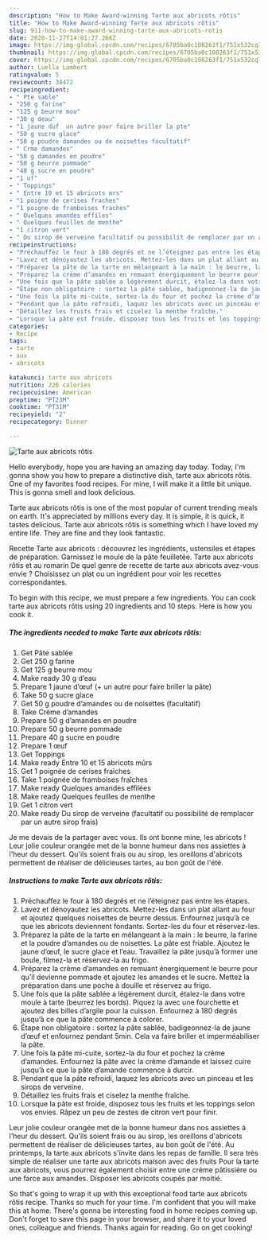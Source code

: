 ```yaml
---
description: "How to Make Award-winning Tarte aux abricots rôtis"
title: "How to Make Award-winning Tarte aux abricots rôtis"
slug: 911-how-to-make-award-winning-tarte-aux-abricots-rotis
date: 2020-11-27T14:01:27.266Z
image: https://img-global.cpcdn.com/recipes/6705ba0c108263f1/751x532cq70/tarte-aux-abricots-rotis-photo-principale-de-la-recette.jpg
thumbnail: https://img-global.cpcdn.com/recipes/6705ba0c108263f1/751x532cq70/tarte-aux-abricots-rotis-photo-principale-de-la-recette.jpg
cover: https://img-global.cpcdn.com/recipes/6705ba0c108263f1/751x532cq70/tarte-aux-abricots-rotis-photo-principale-de-la-recette.jpg
author: Luella Lambert
ratingvalue: 5
reviewcount: 38472
recipeingredient:
- " Pte sable"
- "250 g farine"
- "125 g beurre mou"
- "30 g deau"
- "1 jaune duf  un autre pour faire briller la pte"
- "50 g sucre glace"
- "50 g poudre damandes ou de noisettes facultatif"
- " Crme damandes"
- "50 g damandes en poudre"
- "50 g beurre pommade"
- "40 g sucre en poudre"
- "1 uf"
- " Toppings"
- " Entre 10 et 15 abricots mrs"
- "1 poigne de cerises fraches"
- "1 poigne de framboises fraches"
- " Quelques amandes effiles"
- " Quelques feuilles de menthe"
- "1 citron vert"
- " Du sirop de verveine facultatif ou possibilit de remplacer par un autre sirop frais"
recipeinstructions:
- "Préchauffez le four à 180 degrés et ne l’éteignez pas entre les étapes."
- "Lavez et dénoyautez les abricots. Mettez-les dans un plat allant au four et ajoutez quelques noisettes de beurre dessus. Enfournez jusqu’à ce que les abricots deviennent fondants. Sortez-les du four et réservez-les."
- "Préparez la pâte de la tarte en mélangeant à la main : le beurre, la farine et la poudre d’amandes ou de noisettes. La pâte est friable. Ajoutez le jaune d’œuf, le sucre glace et l’eau. Travaillez la pâte jusqu’à former une boule, filmez-la et réservez-la au frigo."
- "Préparez la crème d’amandes en remuant énergiquement le beurre pour qu’il devienne pommade et ajoutez les amandes et le sucre. Mettez la préparation dans une poche à douille et réservez au frigo."
- "Une fois que la pâte sablée a légèrement durcit, étalez-la dans votre moule à tarte (beurrez les bords). Piquez la avec une fourchette et ajoutez des billes d’argile pour la cuisson. Enfournez à 180 degrés jusqu’à ce que la pâte commence à colorer."
- "Étape non obligatoire : sortez la pâte sablée, badigeonnez-la de jaune d’œuf et enfournez pendant 5min. Cela va faire briller et imperméabiliser la pâte."
- "Une fois la pâte mi-cuite, sortez-la du four et pochez la crème d’amandes. Enfournez la pâte avec la crème d’amande et laissez cuire jusqu’à ce que la pâte d’amande commence à durcir."
- "Pendant que la pâte refroidi, laquez les abricots avec un pinceau et les sirops de verveine."
- "Détaillez les fruits frais et ciselez la menthe fraîche."
- "Lorsque la pâte est froide, disposez tous les fruits et les toppings selon vos envies. Râpez un peu de zestes de citron vert pour finir."
categories:
- Recipe
tags:
- tarte
- aux
- abricots

katakunci: tarte aux abricots 
nutrition: 226 calories
recipecuisine: American
preptime: "PT23M"
cooktime: "PT31M"
recipeyield: "2"
recipecategory: Dinner

---
```



![Tarte aux abricots rôtis](https://img-global.cpcdn.com/recipes/6705ba0c108263f1/751x532cq70/tarte-aux-abricots-rotis-photo-principale-de-la-recette.jpg)

Hello everybody, hope you are having an amazing day today. Today, I'm gonna show you how to prepare a distinctive dish, tarte aux abricots rôtis. One of my favorites food recipes. For mine, I will make it a little bit unique. This is gonna smell and look delicious.

Tarte aux abricots rôtis is one of the most popular of current trending meals on earth. It's appreciated by millions every day. It is simple, it is quick, it tastes delicious. Tarte aux abricots rôtis is something which I have loved my entire life. They are fine and they look fantastic.

Recette Tarte aux abricots : découvrez les ingrédients, ustensiles et étapes de préparation. Garnissez le moule de la pâte feuilletée. Tarte aux abricots rôtis et au romarin De quel genre de recette de tarte aux abricots avez-vous envie ? Choisissez un plat ou un ingrédient pour voir les recettes correspondantes.


To begin with this recipe, we must prepare a few ingredients. You can cook tarte aux abricots rôtis using 20 ingredients and 10 steps. Here is how you cook it.

<!--inarticleads1-->

##### The ingredients needed to make Tarte aux abricots rôtis:

1. Get  Pâte sablée
1. Get 250 g farine
1. Get 125 g beurre mou
1. Make ready 30 g d’eau
1. Prepare 1 jaune d’œuf (+ un autre pour faire briller la pâte)
1. Take 50 g sucre glace
1. Get 50 g poudre d’amandes ou de noisettes (facultatif)
1. Take  Crème d’amandes
1. Prepare 50 g d’amandes en poudre
1. Prepare 50 g beurre pommade
1. Prepare 40 g sucre en poudre
1. Prepare 1 œuf
1. Get  Toppings
1. Make ready  Entre 10 et 15 abricots mûrs
1. Get 1 poignée de cerises fraîches
1. Take 1 poignée de framboises fraîches
1. Make ready  Quelques amandes effilées
1. Make ready  Quelques feuilles de menthe
1. Get 1 citron vert
1. Make ready  Du sirop de verveine (facultatif ou possibilité de remplacer par un autre sirop frais)


Je me devais de la partager avec vous. Ils ont bonne mine, les abricots ! Leur jolie couleur orangée met de la bonne humeur dans nos assiettes à l&#39;heur du dessert. Qu&#39;ils soient frais ou au sirop, les oreillons d&#39;abricots permettent de réaliser de délicieuses tartes, au bon goût de l&#39;été. 

<!--inarticleads2-->

##### Instructions to make Tarte aux abricots rôtis:

1. Préchauffez le four à 180 degrés et ne l’éteignez pas entre les étapes.
1. Lavez et dénoyautez les abricots. Mettez-les dans un plat allant au four et ajoutez quelques noisettes de beurre dessus. Enfournez jusqu’à ce que les abricots deviennent fondants. Sortez-les du four et réservez-les.
1. Préparez la pâte de la tarte en mélangeant à la main : le beurre, la farine et la poudre d’amandes ou de noisettes. La pâte est friable. Ajoutez le jaune d’œuf, le sucre glace et l’eau. Travaillez la pâte jusqu’à former une boule, filmez-la et réservez-la au frigo.
1. Préparez la crème d’amandes en remuant énergiquement le beurre pour qu’il devienne pommade et ajoutez les amandes et le sucre. Mettez la préparation dans une poche à douille et réservez au frigo.
1. Une fois que la pâte sablée a légèrement durcit, étalez-la dans votre moule à tarte (beurrez les bords). Piquez la avec une fourchette et ajoutez des billes d’argile pour la cuisson. Enfournez à 180 degrés jusqu’à ce que la pâte commence à colorer.
1. Étape non obligatoire : sortez la pâte sablée, badigeonnez-la de jaune d’œuf et enfournez pendant 5min. Cela va faire briller et imperméabiliser la pâte.
1. Une fois la pâte mi-cuite, sortez-la du four et pochez la crème d’amandes. Enfournez la pâte avec la crème d’amande et laissez cuire jusqu’à ce que la pâte d’amande commence à durcir.
1. Pendant que la pâte refroidi, laquez les abricots avec un pinceau et les sirops de verveine.
1. Détaillez les fruits frais et ciselez la menthe fraîche.
1. Lorsque la pâte est froide, disposez tous les fruits et les toppings selon vos envies. Râpez un peu de zestes de citron vert pour finir.


Leur jolie couleur orangée met de la bonne humeur dans nos assiettes à l&#39;heur du dessert. Qu&#39;ils soient frais ou au sirop, les oreillons d&#39;abricots permettent de réaliser de délicieuses tartes, au bon goût de l&#39;été. Au printemps, la tarte aux abricots s&#39;invite dans les repas de famille. Il sera très simple de réaliser une tarte aux abricots maison avec des fruits Pour la tarte aux abricots, vous pourrez également choisir entre une crème pâtissière ou une farce aux amandes. Disposer les abricots coupés par moitié. 

So that's going to wrap it up with this exceptional food tarte aux abricots rôtis recipe. Thanks so much for your time. I'm confident that you will make this at home. There's gonna be interesting food in home recipes coming up. Don't forget to save this page in your browser, and share it to your loved ones, colleague and friends. Thanks again for reading. Go on get cooking!
